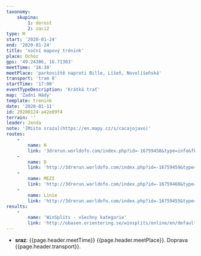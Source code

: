 ```yaml
---
taxonomy:
    skupina:
        1: dorost
        2: zaci2
type: M
start: '2020-01-24'
end: '2020-01-24'
title: 'noční mapový trénink'
place: Ochoz
gps: '49.24386, 16.71303'
meetTime: '16:30'
meetPlace: 'parkoviště naproti Bille, Líšeň, Novolíšeňská'
transport: 'tram 8'
startTime: '17:00'
eventTypeDescription: 'Krátká trať'
map: 'Zadní Hády'
template: trenink
date: '2020-01-11'
id: 20200124-a42e09f4
terrain: ''
leader: Jenda
note: '[Místo srazu](https://en.mapy.cz/s/cacajojavo)'
routes:
    -
        name: H
        link: '3drerun.worldofo.com/index.php?id=-16759458&type=info&fbclid=IwAR1GASB9VBH53-Egx2UbE3QMqvITz-1CGPodTOJiXUEYoVaBoJBan385SnQ'
    -
        name: D
        link: 'http://3drerun.worldofo.com/index.php?id=-16759459&type=info'
    -
        name: MEZI
        link: 'http://3drerun.worldofo.com/index.php?id=-16759460&type=info'
    -
        name: Linie
        link: 'http://3drerun.worldofo.com/index.php?id=-16759455&type=info'
results:
    -
        name: 'WinSplits - všechny kategorie'
        link: 'http://obasen.orientering.se/winsplits/online/en/default.asp?page=classes&databaseId=67841&ct=true'
---
```

* **sraz**: {{page.header.meetTime}} {{page.header.meetPlace}}. Doprava {{page.header.transport}}.
